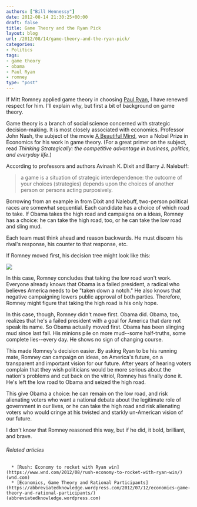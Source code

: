 ```yaml
---
authors: ["Bill Hennessy"]
date: 2012-08-14 21:30:25+00:00
draft: false
title: Game Theory and the Ryan Pick
layout: blog
url: /2012/08/14/game-theory-and-the-ryan-pick/
categories:
- Politics
tags:
- game theory
- obama
- Paul Ryan
- romney
type: "post"
---
```




If Mitt Romney applied game theory in choosing [Paul Ryan](https://paulryan.house.gov/), I have renewed respect for him. I'll explain why, but first a bit of background on game theory.

Game theory is a branch of social science concerned with strategic decision-making. It is most closely associated with economics. Professor John Nash, the subject of the movie [A Beautiful Mind](https://www.rottentomatoes.com/m/beautiful_mind), won a Nobel Prize in Economics for his work in game theory. (For a great primer on the subject, read _Thinking Strategically: the competitive advantage in business, politics, and everyday life_.)

According to professors and authors Avinash K. Dixit and Barry J. Nalebuff:


> a game is a situation of strategic interdependence: the outcome of your choices (strategies) depends upon the choices of another person or persons acting purposively.


Borrowing from an example in from Dixit and Nalebuff, two-person political races are somewhat sequential. Each candidate has a choice of which road to take. If Obama takes the high road and campaigns on a ideas, Romney has a choice: he can take the high road, too, or he can take the low road and sling mud.

Each team must think ahead and reason backwards. He must discern his rival's response, his counter to that response, etc.

If Romney moved first, his decision tree might look like this:

[![](https://ludicrite.files.wordpress.com/2012/08/20120813-200303.jpg)
](https://ludicrite.files.wordpress.com/2012/08/20120813-200303.jpg)

In this case, Romney concludes that taking the low road won't work. Everyone already knows that Obama is a failed president, a radical who believes America needs to be "taken down a notch." He also knows that negative campaigning lowers public approval of both parties. Therefore, Romney might figure that taking the high road is his only hope.

In this case, though, Romney didn't move first. Obama did. Obama, too, realizes that he's a failed president with a goal for America that dare not speak its name. So Obama actually moved first. Obama has been slinging mud since last fall. His minions pile on more mud--some half-truths, some complete lies--every day. He shows no sign of changing course.

This made Romney's decision easier. By asking Ryan to be his running mate, Romney can campaign on ideas, on America's future, on a transparent and important vision for our future. After years of hearing voters complain that they wish politicians would be more serious about the nation's problems and cut back on the vitriol, Romney has finally done it. He's left the low road to Obama and seized the high road.

This give Obama a choice: he can remain on the low road, and risk alienating voters who want a national debate about the legitimate role of government in our lives, or he can take the high road and risk alienating voters who would cringe at his twisted and starkly un-American vision of our future.

I don't know that Romney reasoned this way, but if he did, it bold, brilliant, and brave.


###### Related articles





	  * [Rush: Economy to rocket with Ryan win](https://www.wnd.com/2012/08/rush-economy-to-rocket-with-ryan-win/) (wnd.com)
	  * [Economics, Game Theory and Rational Participants](https://abbreviatedknowledge.wordpress.com/2012/07/12/economics-game-theory-and-rational-participants/) (abbreviatedknowledge.wordpress.com)


